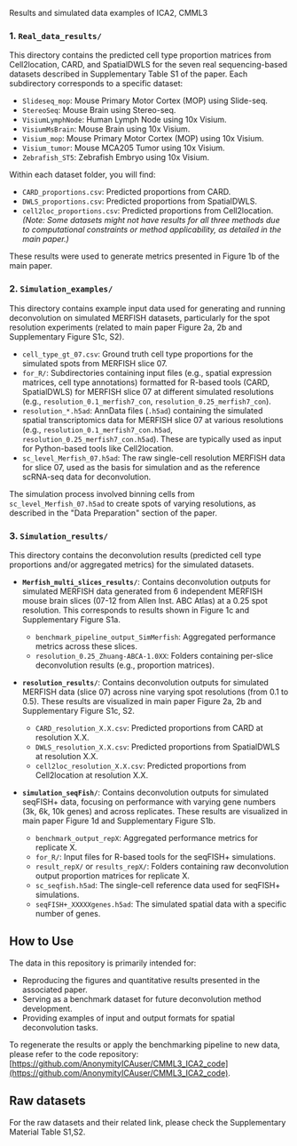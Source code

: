 Results and simulated data examples of ICA2, CMML3

### 1. `Real_data_results/`

This directory contains the predicted cell type proportion matrices from Cell2location, CARD, and SpatialDWLS for the seven real sequencing-based datasets described in Supplementary Table S1 of the paper.
Each subdirectory corresponds to a specific dataset:
*   `Slideseq_mop`: Mouse Primary Motor Cortex (MOP) using Slide-seq.
*   `StereoSeq`: Mouse Brain using Stereo-seq.
*   `VisiumLymphNode`: Human Lymph Node using 10x Visium.
*   `VisiumMsBrain`: Mouse Brain using 10x Visium.
*   `Visium_mop`: Mouse Primary Motor Cortex (MOP) using 10x Visium.
*   `Visium_tumor`: Mouse MCA205 Tumor using 10x Visium.
*   `Zebrafish_ST5`: Zebrafish Embryo using 10x Visium.

Within each dataset folder, you will find:
*   `CARD_proportions.csv`: Predicted proportions from CARD.
*   `DWLS_proportions.csv`: Predicted proportions from SpatialDWLS.
*   `cell2loc_proportions.csv`: Predicted proportions from Cell2location.
    *(Note: Some datasets might not have results for all three methods due to computational constraints or method applicability, as detailed in the main paper.)*

These results were used to generate metrics presented in Figure 1b of the main paper.

### 2. `Simulation_examples/`

This directory contains example input data used for generating and running deconvolution on simulated MERFISH datasets, particularly for the spot resolution experiments (related to main paper Figure 2a, 2b and Supplementary Figure S1c, S2).
*   `cell_type_gt_07.csv`: Ground truth cell type proportions for the simulated spots from MERFISH slice 07.
*   `for_R/`: Subdirectories containing input files (e.g., spatial expression matrices, cell type annotations) formatted for R-based tools (CARD, SpatialDWLS) for MERFISH slice 07 at different simulated resolutions (e.g., `resolution_0.1_merfish7_con`, `resolution_0.25_merfish7_con`).
*   `resolution_*.h5ad`: AnnData files (`.h5ad`) containing the simulated spatial transcriptomics data for MERFISH slice 07 at various resolutions (e.g., `resolution_0.1_merfish7_con.h5ad`, `resolution_0.25_merfish7_con.h5ad`). These are typically used as input for Python-based tools like Cell2location.
*   `sc_level_Merfish_07.h5ad`: The raw single-cell resolution MERFISH data for slice 07, used as the basis for simulation and as the reference scRNA-seq data for deconvolution.

The simulation process involved binning cells from `sc_level_Merfish_07.h5ad` to create spots of varying resolutions, as described in the "Data Preparation" section of the paper.

### 3. `Simulation_results/`

This directory contains the deconvolution results (predicted cell type proportions and/or aggregated metrics) for the simulated datasets.

*   **`Merfish_multi_slices_results/`**: Contains deconvolution outputs for simulated MERFISH data generated from 6 independent MERFISH mouse brain slices (07-12 from Allen Inst. ABC Atlas) at a 0.25 spot resolution. This corresponds to results shown in Figure 1c and Supplementary Figure S1a.
    *   `benchmark_pipeline_output_SimMerfish`: Aggregated performance metrics across these slices.
    *   `resolution_0.25_Zhuang-ABCA-1.0XX`: Folders containing per-slice deconvolution results (e.g., proportion matrices).

*   **`resolution_results/`**: Contains deconvolution outputs for simulated MERFISH data (slice 07) across nine varying spot resolutions (from 0.1 to 0.5). These results are visualized in main paper Figure 2a, 2b and Supplementary Figure S1c, S2.
    *   `CARD_resolution_X.X.csv`: Predicted proportions from CARD at resolution X.X.
    *   `DWLS_resolution_X.X.csv`: Predicted proportions from SpatialDWLS at resolution X.X.
    *   `cell2loc_resolution_X.X.csv`: Predicted proportions from Cell2location at resolution X.X.


*   **`simulation_seqFish/`**: Contains deconvolution outputs for simulated seqFISH+ data, focusing on performance with varying gene numbers (3k, 6k, 10k genes) and across replicates. These results are visualized in main paper Figure 1d and Supplementary Figure S1b.
    *   `benchmark_output_repX`: Aggregated performance metrics for replicate X.
    *   `for_R/`: Input files for R-based tools for the seqFISH+ simulations.
    *   `result_repX/` or `results_repX/`: Folders containing raw deconvolution output proportion matrices for replicate X.
    *   `sc_seqfish.h5ad`: The single-cell reference data used for seqFISH+ simulations.
    *   `seqFISH+_XXXXXgenes.h5ad`: The simulated spatial data with a specific number of genes.


## How to Use

The data in this repository is primarily intended for:
*   Reproducing the figures and quantitative results presented in the associated paper.
*   Serving as a benchmark dataset for future deconvolution method development.
*   Providing examples of input and output formats for spatial deconvolution tasks.

To regenerate the results or apply the benchmarking pipeline to new data, please refer to the code repository: [https://github.com/AnonymityICAuser/CMML3_ICA2_code](https://github.com/AnonymityICAuser/CMML3_ICA2_code).

## Raw datasets

For the raw datasets and their related link, please check the Supplementary Material Table S1,S2. 